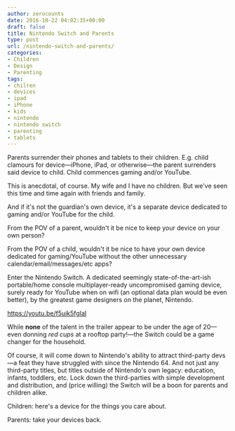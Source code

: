 ```yaml
---
author: zerocounts
date: 2016-10-22 04:02:35+00:00
draft: false
title: Nintendo Switch and Parents
type: post
url: /nintendo-switch-and-parents/
categories:
- Children
- Design
- Parenting
tags:
- chilren
- devices
- ipad
- iPhone
- kids
- nintendo
- nintendo switch
- parenting
- tablets
---
```


Parents surrender their phones and tablets to their children. E.g. child clamours for device—iPhone, iPad, or otherwise—the parent surrenders said device to child. Child commences gaming and/or YouTube.

This is anecdotal, of course. My wife and I have no children. But we've seen this time and time again with friends and family.

And if it's not the guardian's own device, it's a separate device dedicated to gaming and/or YouTube for the child.

From the POV of a parent, wouldn't it be nice to keep your device on your own person?

From the POV of a child, wouldn't it be nice to have your own device dedicated for gaming/YouTube without the other unnecessary calendar/email/messages/etc apps?

Enter the Nintendo Switch. A dedicated seemingly state-of-the-art-ish portable/home console multiplayer-ready uncompromised gaming device, surely ready for YouTube when on wifi (an optional data plan would be even better), by the greatest game designers on the planet, Nintendo.

https://youtu.be/f5uik5fgIaI

While **none** of the talent in the trailer appear to be under the age of 20—even donning _red cups_ at a rooftop party!—the Switch could be a game changer for the household.

Of course, it will come down to Nintendo's ability to attract third-party devs—a feat they have struggled with since the Nintendo 64. And not just any third-party titles, but titles outside of Nintendo's own legacy: education, infants, toddlers, etc. Lock down the third-parties with simple development and distribution, and (price willing) the Switch will be a boon for parents and children alike.

Children: here's a device for the things you care about.

Parents: take your devices back.
